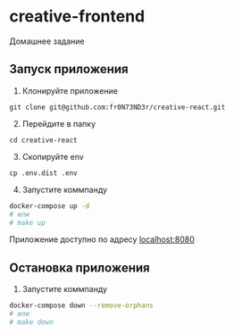 # creative-frontend
Домашнее задание

## Запуск приложения

1. Клонируйте приложение

```
git clone git@github.com:fr0N73ND3r/creative-react.git
```

2. Перейдите в папку

```
cd creative-react
```

3. Скопируйте env

```
cp .env.dist .env
```

4. Запустите коммпанду

``` bash
docker-compose up -d
# или
# make up
```

Приложение доступно по адресу [localhost:8080][1]

## Остановка приложения

1. Запустите коммпанду

``` bash
docker-compose down --remove-orphans
# или
# make down
```

[1]: http://localhost:8080